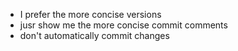 - I prefer the more concise versions
- jusr show me the more concise commit comments
- don't automatically commit changes